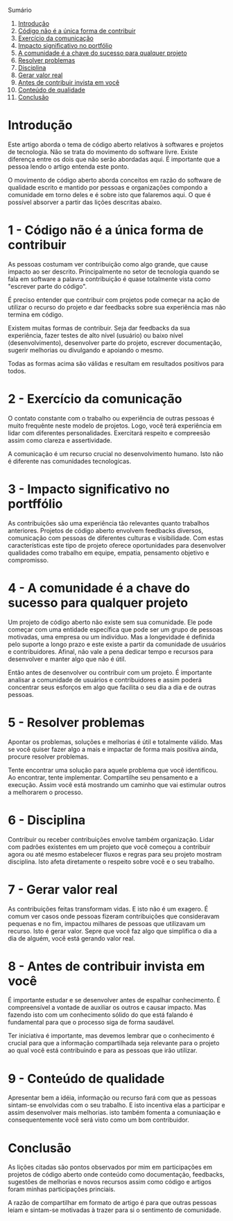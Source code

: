 Sumário

 1. [Introdução](#introducao)
 2. [Código não é a única forma de contribuir](#codigo-nao-e-a-unica-forma-de-contribuir)
 3. [Exercício da comunicação](#exercicio-da-comunicacao)
 4. [Impacto significativo no portfólio](#impacto-significativo-no-portfolio)
 5. [A comunidade é a chave do sucesso para qualquer projeto](#a-comunidade-e-a-chave-do-sucesso-para-qualquer-projeto)
 6. [Resolver problemas](#resolver-problemas)
 7. [Disciplina](#disciplina)
 8. [Gerar valor real](#gerar-valor-real)
 9. [Antes de contribuir invista em você](#antes-de-contribuir-invista-em-voce)
 10. [Conteúdo de qualidade](#conteudo-de-qualidade)
 11. [Conclusão](#conclusao)
 
<div id='introducao'></div>

# Introdução

Este artigo aborda o tema de código aberto relativos à softwares e projetos de tecnologia. Não se trata do movimento do software livre. Existe diferença entre os dois que não serão abordadas aqui. É importante que a pessoa lendo o artigo entenda este ponto.

O movimento de código aberto aborda conceitos em razão do software de qualidade escrito e mantido por pessoas e organizações compondo a comunidade em torno deles e é sobre isto que falaremos aqui. O que é possível absorver a partir das lições descritas abaixo.

<div id='codigo-nao-e-a-unica-forma-de-contribuir'></div>

# 1 - Código não é a única forma de contribuir

As pessoas costumam ver contribuição como algo grande, que cause impacto ao ser descrito. Principalmente no setor de tecnologia quando se fala em software a palavra contribuição é quase totalmente vista como "escrever parte do código".

É preciso entender que contribuir com projetos pode começar na ação de utilizar o recurso do projeto e dar feedbacks sobre sua experiência mas não termina em código.

Existem muitas formas de contribuir. Seja dar feedbacks da sua experiência, fazer testes de alto nível (usuário) ou baixo nível (desenvolvimento), desenvolver parte do projeto, escrever documentação, sugerir melhorias ou divulgando e apoiando o mesmo.

Todas as formas acima são válidas e resultam em resultados positivos para todos.

<div id='exercicio-da-comunicacao'></div>

# 2 - Exercício da comunicação

O contato constante com o trabalho ou experiência de outras pessoas é muito frequênte neste modelo de projetos. Logo, você terá experiência em lidar com diferentes personalidades. Exercitará respeito e compreesão assim como clareza e assertividade.

A comunicação é um recurso crucial no desenvolvimento humano. Isto não é diferente nas comunidades tecnologicas.

<div id='impacto-significativo-no-portfolio'></div>

# 3 - Impacto significativo no portffólio

As contribuições são uma experiência tão relevantes quanto trabalhos anteriores. Projetos de código aberto envolvem feedbacks diversos, comunicação com pessoas de diferentes culturas e visibilidade. Com estas características este tipo de projeto oferece oportunidades para desenvolver qualidades como trabalho em equipe, empatia, pensamento objetivo e compromisso.

<div id='a-comunidade-e-a-chave-do-sucesso-para-qualquer-projeto'></div>

# 4 - A comunidade é a chave do sucesso para qualquer projeto

Um projeto de código aberto não existe sem sua comunidade. Ele pode começar com uma entidade específica que pode ser um grupo de pessoas motivadas, uma empresa ou um indivíduo. Mas a longevidade é definida pelo suporte a longo prazo e este existe a partir da comunidade de usuários e contribuidores. Afinal, não vale a pena dedicar tempo e recursos para desenvolver e manter algo que não é útil.

Então antes de desenvolver ou contribuir com um projeto. É importante analisar a comunidade de usuários e contribuidores e assim poderá concentrar seus esforços em algo que facilita o seu dia a dia e de outras pessoas.

<div id='resolver-problemas'></div>

# 5 - Resolver problemas

Apontar os problemas, soluções e melhorias é útil e totalmente válido. Mas se você quiser fazer algo a mais e impactar de forma mais positiva ainda, procure resolver problemas.

Tente encontrar uma solução para aquele problema que você identificou. Ao encontrar, tente implementar. Compartilhe seu pensamento e a execução. Assim você está mostrando um caminho que vai estimular outros a melhorarem o processo.

<div id='disciplina'></div>

# 6 - Disciplina

Contribuir ou receber contribuições envolve também organização. Lidar com padrões existentes em um projeto que você começou a contribuir agora ou até mesmo estabelecer fluxos e regras para seu projeto mostram disciplina. Isto afeta diretamente o respeito sobre você e o seu trabalho.

<div id='gerar-valor-real'></div>

# 7 - Gerar valor real

As contribuições feitas transformam vidas. E isto não é um exagero. É comum ver casos onde pessoas fizeram contribuições que consideravam pequenas e no fim, impactou milhares de pessoas que utilizavam um recurso. Isto é gerar valor. Sepre que você faz algo que simplifica o dia a dia de alguém, você está gerando valor real.

<div id='antes-de-contribuir-invista-em-voce'></div>

# 8 - Antes de contribuir invista em você

É importante estudar e se desenvolver antes de espalhar conhecimento. É compreensível a vontade de auxiliar os outros e causar impacto. Mas fazendo isto com um conhecimento sólido do que está falando é fundamental para que o processo siga de forma saudável.

Ter iniciativa é importante, mas devemos lembrar que o conhecimento é crucial para que a informação compartilhada seja relevante para o projeto ao qual você está contribuindo e para as pessoas que irão utilizar.

<div id='conteudo-de-qualidade'></div>

# 9 - Conteúdo de qualidade

Apresentar bem a idéia, informação ou recurso fará com que as pessoas sintam-se envolvidas com o seu trabalho. E isto incentiva elas a participar e assim desenvolver mais melhorias. isto também fomenta a comuniaação e consequentemente você será visto como um bom contribuidor.

<div id='conclusao'></div>

# Conclusão

As lições citadas são pontos observados por mim em participações em projetos de código aberto onde conteúdo como documentação, feedbacks, sugestões de melhorias e novos recursos assim como código e artigos foram minhas participações princiais.

A razão de compartilhar em formato de artigo é para que outras pessoas leiam e sintam-se motivadas à trazer para si o sentimento de comunidade.